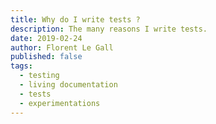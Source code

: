 ```yaml
---
title: Why do I write tests ?
description: The many reasons I write tests.
date: 2019-02-24
author: Florent Le Gall
published: false
tags:
  - testing
  - living documentation
  - tests
  - experimentations
---
```

